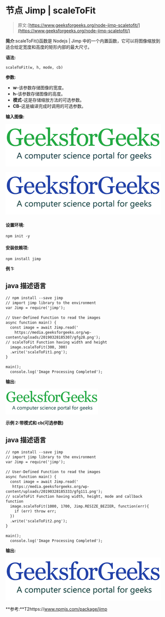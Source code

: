 # 节点 Jimp | scaleToFit

> 原文:[https://www.geeksforgeeks.org/node-jimp-scaletofit/](https://www.geeksforgeeks.org/node-jimp-scaletofit/)

**简介**:scaleToFit()函数是 Nodejs | Jimp 中的一个内置函数，它可以将图像缩放到适合给定宽度和高度的矩形内部的最大尺寸。

**语法:**

```
scaleToFit(w, h, mode, cb)
```

**参数:**

*   **w**–该参数存储图像的宽度。
*   **h**–该参数存储图像的高度。
*   **模式**–这是存储缩放方法的可选参数。
*   **CB**–这是编译完成时调用的可选参数。

**输入图像:**

![](img/11d75a22300d1eaf21322ef1a88a13d0.png)

![](img/290a52d70280cfd5211f5083f062f10e.png)

#### **设置环境:**

```
npm init -y
```

#### 安装依赖项:

```
npm install jimp 
```

**例 1:**

## java 描述语言

```
// npm install --save jimp
// import jimp library to the environment
var Jimp = require('jimp');

// User-Defined Function to read the images
async function main() {
  const image = await Jimp.read('
    https://media.geeksforgeeks.org/wp-content/uploads/20190328185307/gfg28.png');
// scaleToFit Function having width and height
  image.scaleToFit(300, 300)
  .write('scaleToFit1.png');
}

main();
  console.log('Image Processing Completed');
```

**输出:**

![](img/211861655f8b3ac103147b38fe01e790.png)

**示例 2:带模式和 cb(可选参数)**

## java 描述语言

```
// npm install --save jimp
// import jimp library to the environment
var Jimp = require('jimp');

// User-Defined Function to read the images
async function main() {
  const image = await Jimp.read('
   https://media.geeksforgeeks.org/wp-content/uploads/20190328185333/gfg111.png');
// scaleToFit Function having width, height, mode and callback function
  image.scaleToFit(1000, 1700, Jimp.RESIZE_BEZIER, function(err){
    if (err) throw err;
  })
  .write('scaleToFit2.png');
}

main();
  console.log('Image Processing Completed');
```

**输出:**

![](img/44a5b531c9871be915f872fb8b1fdbc6.png)

**参考:**T2https://www.npmjs.com/package/jimp